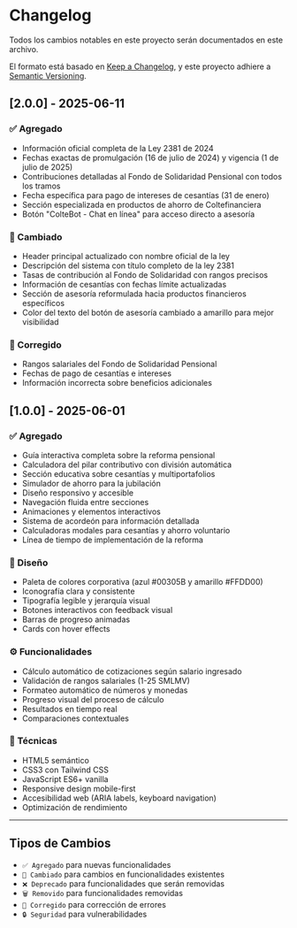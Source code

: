 # Changelog

Todos los cambios notables en este proyecto serán documentados en este archivo.

El formato está basado en [Keep a Changelog](https://keepachangelog.com/es-ES/1.0.0/),
y este proyecto adhiere a [Semantic Versioning](https://semver.org/spec/v2.0.0.html).

## [2.0.0] - 2025-06-11

### ✅ Agregado
- Información oficial completa de la Ley 2381 de 2024
- Fechas exactas de promulgación (16 de julio de 2024) y vigencia (1 de julio de 2025)
- Contribuciones detalladas al Fondo de Solidaridad Pensional con todos los tramos
- Fecha específica para pago de intereses de cesantías (31 de enero)
- Sección especializada en productos de ahorro de Coltefinanciera
- Botón "ColteBot - Chat en línea" para acceso directo a asesoría

### 🔄 Cambiado
- Header principal actualizado con nombre oficial de la ley
- Descripción del sistema con título completo de la ley 2381
- Tasas de contribución al Fondo de Solidaridad con rangos precisos
- Información de cesantías con fechas límite actualizadas
- Sección de asesoría reformulada hacia productos financieros específicos
- Color del texto del botón de asesoría cambiado a amarillo para mejor visibilidad

### 🐛 Corregido
- Rangos salariales del Fondo de Solidaridad Pensional
- Fechas de pago de cesantías e intereses
- Información incorrecta sobre beneficios adicionales

## [1.0.0] - 2025-06-01

### ✅ Agregado
- Guía interactiva completa sobre la reforma pensional
- Calculadora del pilar contributivo con división automática
- Sección educativa sobre cesantías y multiportafolios
- Simulador de ahorro para la jubilación
- Diseño responsivo y accesible
- Navegación fluida entre secciones
- Animaciones y elementos interactivos
- Sistema de acordeón para información detallada
- Calculadoras modales para cesantías y ahorro voluntario
- Línea de tiempo de implementación de la reforma

### 🎨 Diseño
- Paleta de colores corporativa (azul #00305B y amarillo #FFDD00)
- Iconografía clara y consistente
- Tipografía legible y jerarquía visual
- Botones interactivos con feedback visual
- Barras de progreso animadas
- Cards con hover effects

### ⚙️ Funcionalidades
- Cálculo automático de cotizaciones según salario ingresado
- Validación de rangos salariales (1-25 SMLMV)
- Formateo automático de números y monedas
- Progreso visual del proceso de cálculo
- Resultados en tiempo real
- Comparaciones contextuales

### 🔧 Técnicas
- HTML5 semántico
- CSS3 con Tailwind CSS
- JavaScript ES6+ vanilla
- Responsive design mobile-first
- Accesibilidad web (ARIA labels, keyboard navigation)
- Optimización de rendimiento

---

## Tipos de Cambios

- `✅ Agregado` para nuevas funcionalidades
- `🔄 Cambiado` para cambios en funcionalidades existentes
- `❌ Deprecado` para funcionalidades que serán removidas
- `🗑️ Removido` para funcionalidades removidas
- `🐛 Corregido` para corrección de errores
- `🔒 Seguridad` para vulnerabilidades
